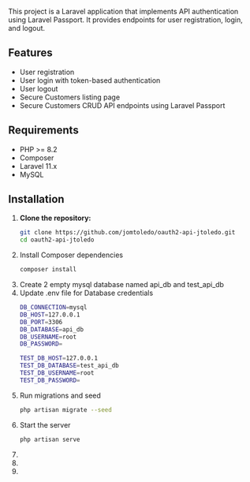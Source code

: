 This project is a Laravel application that implements API authentication using Laravel Passport. It provides endpoints for user registration, login, and logout.

## Features

- User registration
- User login with token-based authentication
- User logout
- Secure Customers listing page
- Secure Customers CRUD API endpoints using Laravel Passport

## Requirements

- PHP >= 8.2
- Composer
- Laravel 11.x
- MySQL

## Installation

1. **Clone the repository:**
    ```bash
    git clone https://github.com/jomtoledo/oauth2-api-jtoledo.git
    cd oauth2-api-jtoledo
2. Install Composer dependencies
    ```bash
    composer install
3. Create 2 empty mysql database named api_db and test_api_db
4. Update .env file for Database credentials
    ```bash
    DB_CONNECTION=mysql
    DB_HOST=127.0.0.1
    DB_PORT=3306
    DB_DATABASE=api_db
    DB_USERNAME=root
    DB_PASSWORD=
    
    TEST_DB_HOST=127.0.0.1
    TEST_DB_DATABASE=test_api_db
    TEST_DB_USERNAME=root
    TEST_DB_PASSWORD=
5. Run migrations and seed
    ```bash
    php artisan migrate --seed
6. Start the server
    ```bash
    php artisan serve
8. 
9. 
10. 
